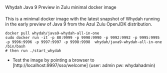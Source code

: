 Whydah Java 9 Preview in Zulu minimal docker image
####

This is a minimal docker image with the latest snapshot of Whydah running in the early preview of Java 9 from the Azul Zulu OpenJDK distribution.


```
docker pull whydah/java9-whydah-all-in-one
sudo docker run -it -p 80:9999 -p 9990:9990 -p 9992:9992 -p 9995:9995 -p 9996:9996 -p 9997:9997 -p 9998:9998  whydah/java9-whydah-all-in-one /bin/bash
# then run ./start_whydah
```

* Test the image by pointing a browser to [http://localhost:9997/sso/welcome]   (user: admin  pw: whydahadmin)

